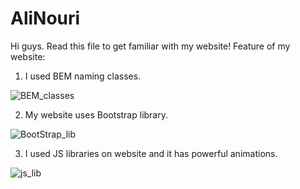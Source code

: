 # AliNouri
Hi guys.
Read this file to get familiar with my website!
Feature of my website:
1. I used BEM naming classes.
 
![BEM_classes](https://github.com/OlnyMyUsernameIsAli/AliNouri/assets/111323277/e9fc43c1-6496-4418-8ae0-fad1d968bd8c)

2. My website uses Bootstrap library.
 
![BootStrap_lib](https://github.com/OlnyMyUsernameIsAli/AliNouri/assets/111323277/4ec5a4a7-deef-402c-b9d6-fc1909ad0444)

3. I used JS libraries on website and it has powerful animations.
 
![js_lib](https://github.com/OlnyMyUsernameIsAli/AliNouri/assets/111323277/a8cec309-a394-4bb1-a744-13b02e5560ba)
